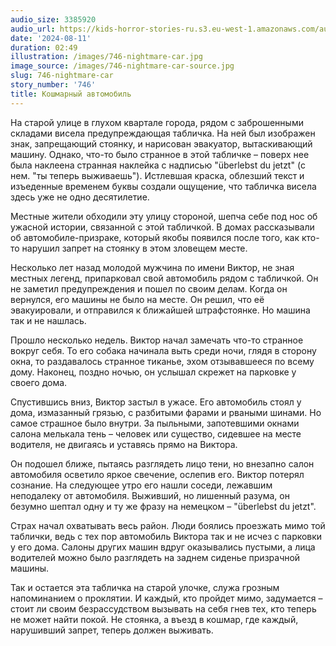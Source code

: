 ```yaml
---
audio_size: 3385920
audio_url: https://kids-horror-stories-ru.s3.eu-west-1.amazonaws.com/audio/746-nightmare-car.mp3
date: '2024-08-11'
duration: 02:49
illustration: /images/746-nightmare-car.jpg
image_source: /images/746-nightmare-car-source.jpg
slug: 746-nightmare-car
story_number: '746'
title: Кошмарный автомобиль
---
```


На старой улице в глухом квартале города, рядом с заброшенными складами висела предупреждающая табличка. На ней был изображен знак, запрещающий стоянку, и нарисован эвакуатор, вытаскивающий машину. Однако, что-то было странное в этой табличке – поверх нее была наклеена странная наклейка с надписью "überlebst du jetzt" (с нем. "ты теперь выживаешь"). Истлевшая краска, облезший текст и изъеденные временем буквы создали ощущение, что табличка висела здесь уже не одно десятилетие.

Местные жители обходили эту улицу стороной, шепча себе под нос об ужасной истории, связанной с этой табличкой. В домах рассказывали об автомобиле-призраке, который якобы появился после того, как кто-то нарушил запрет на стоянку в этом зловещем месте.

Несколько лет назад молодой мужчина по имени Виктор, не зная местных легенд, припарковал свой автомобиль рядом с табличкой. Он не заметил предупреждения и пошел по своим делам. Когда он вернулся, его машины не было на месте. Он решил, что её эвакуировали, и отправился к ближайшей штрафстоянке. Но машина так и не нашлась.

Прошло несколько недель. Виктор начал замечать что-то странное вокруг себя. То его собака начинала выть среди ночи, глядя в сторону окна, то раздавалось странное тиканье, эхом отзывавшееся по всему дому. Наконец, поздно ночью, он услышал скрежет на парковке у своего дома.

Спустившись вниз, Виктор застыл в ужасе. Его автомобиль стоял у дома, измазанный грязью, с разбитыми фарами и рваными шинами. Но самое страшное было внутри. За пыльными, запотевшими окнами салона мелькала тень – человек или существо, сидевшее на месте водителя, не двигаясь и уставясь прямо на Виктора.

Он подошел ближе, пытаясь разглядеть лицо тени, но внезапно салон автомобиля осветило яркое свечение, ослепив его. Виктор потерял сознание. На следующее утро его нашли соседи, лежавшим неподалеку от автомобиля. Выживший, но лишенный разума, он безумно шептал одну и ту же фразу на немецком – "überlebst du jetzt".

Страх начал охватывать весь район. Люди боялись проезжать мимо той таблички, ведь с тех пор автомобиль Виктора так и не исчез с парковки у его дома. Салоны других машин вдруг оказывались пустыми, а лица водителей можно было разглядеть на заднем сиденье призрачной машины.

Так и остается эта табличка на старой улочке, служа грозным напоминанием о проклятии. И каждый, кто пройдет мимо, задумается – стоит ли своим безрассудством вызывать на себя гнев тех, кто теперь не может найти покой. Не стоянка, а въезд в кошмар, где каждый, нарушивший запрет, теперь должен выживать.